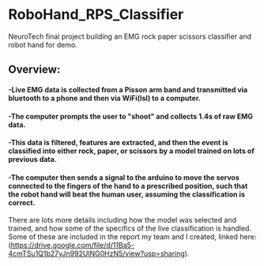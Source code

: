 # RoboHand_RPS_Classifier
NeuroTech final project building an EMG rock paper scissors classifier and robot hand for demo.
## Overview: 
  #### -Live EMG data is collected from a Pisson arm band and transmitted via bluetooth to a phone and then via WiFi(lsl) to a computer.
  #### -The computer prompts the user to "shoot" and collects 1.4s of raw EMG data.
  #### -This data is filtered, features are extracted, and then the event is classified into either rock, paper, or scissors by a model trained on lots of previous data.
  #### -The computer then sends a signal to the arduino to move the servos connected to the fingers of the hand to a prescribed position, such that the robot hand will beat the human user, assuming the classification is correct.

There are lots more details including how the model was selected and trained, and how some of the specifics of the live classification is handled.  Some of these are included in the report my team and I created, linked here: (https://drive.google.com/file/d/11Ba5-4cmTSu1Q1b27yJn992UlNG0HzN5/view?usp=sharing).
